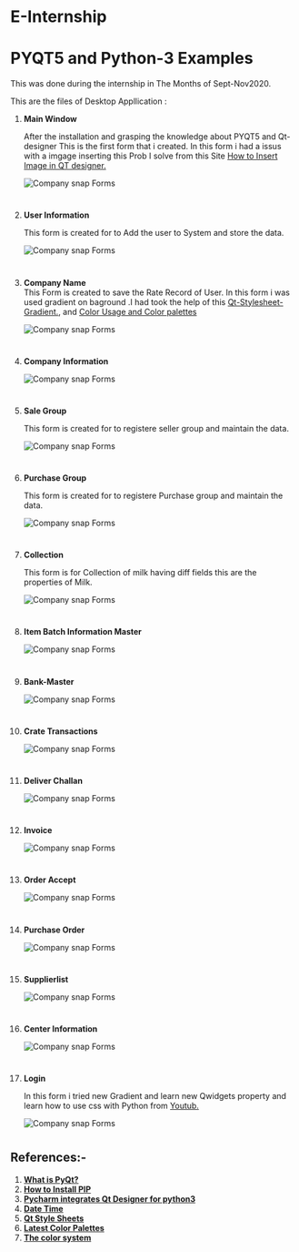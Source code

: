 # E-Internship
# **PYQT5 and Python-3 Examples** 

This was done during the internship in The Months of Sept-Nov2020.

This are the files of Desktop Appllication :

 
1. **Main Window**
   
   After the installation and grasping the knowledge about PYQT5 and Qt-designer This is the first form that i created. In this form i had a issus with a imgage inserting this Prob I solve from this Site [How to Insert Image in QT designer.](https://www.techwithtim.net/tutorials/pyqt5-tutorial/images/) 
   
   
   
   
   ![Company snap Forms](https://github.com/omkardurafe1/E-Internship/blob/main/Esnaps/MainWindow.jpg)
   #

2. **User Information**
    
    This form is created for to Add the user to System and store the data.
       

    ![Company snap Forms](https://github.com/omkardurafe1/E-Internship/blob/main/Esnaps/User_Login.png)
    #
3.  **Company Name**  
        This Form is created to save the Rate Record of User.
        In this form i was used gradient on baground .I had took the help of this [Qt-Stylesheet-Gradient.](https://www.qtcentre.org/threads/32783-Style-Sheet-with-Gradient-Background), and [Color Usage and Color palettes](https://material.io/design/color/the-color-system.html#color-usage-and-palettes) 
    
    ![Company snap Forms](https://github.com/omkardurafe1/E-Internship/blob/main/Esnaps/Company_name.png)
    #

4. **Company Information**

   ![Company snap Forms](https://github.com/omkardurafe1/E-Internship/blob/main/Esnaps/CompanyInformation.jpg) 
   #
5. **Sale Group**

    This form is created for to registere seller group and maintain the data.

   ![Company snap Forms](https://github.com/omkardurafe1/E-Internship/blob/main/Esnaps/SalegroupInfo.png)
   #
6. **Purchase Group**
     
     This form is created for to registere Purchase group and maintain the data.

    ![Company snap Forms](https://github.com/omkardurafe1/E-Internship/blob/main/Esnaps/PurchaseGroupInfo.png)
    #
7. **Collection**

    This form is for Collection of milk having diff fields this are the properties of Milk.

    ![Company snap Forms](https://github.com/omkardurafe1/E-Internship/blob/main/Esnaps/Collection.png)
    #

8. **Item Batch Information Master**

    ![Company snap Forms](https://github.com/omkardurafe1/E-Internship/blob/main/Esnaps/Item_Batch_Information_Master.png)
    #
9. **Bank-Master**

    ![Company snap Forms](https://github.com/omkardurafe1/E-Internship/blob/main/Esnaps/Bank-Master.png)
    #
10. **Crate Transactions**

    ![Company snap Forms](https://github.com/omkardurafe1/E-Internship/blob/main/Esnaps/Cratetransaction.png)
    #

11. **Deliver Challan**

    ![Company snap Forms](https://github.com/omkardurafe1/E-Internship/blob/main/Esnaps/DeliverChallan.png)
    #

12. **Invoice**

     ![Company snap Forms](https://github.com/omkardurafe1/E-Internship/blob/main/Esnaps/Invoice.png)
    #

13. **Order Accept**

     ![Company snap Forms](https://github.com/omkardurafe1/E-Internship/blob/main/Esnaps/OrderAccept.png)
    #
    
14. **Purchase Order**

     ![Company snap Forms](https://github.com/omkardurafe1/E-Internship/blob/main/Esnaps/PurchaseOrder.png)
    #

15. **Supplierlist**

     ![Company snap Forms](https://github.com/omkardurafe1/E-Internship/blob/main/Esnaps/SupplierList.png)
    #

16. **Center Information**

    ![Company snap Forms](https://github.com/omkardurafe1/E-Internship/blob/main/Esnaps/CenterInformation.png)
    #

17. **Login**
    
    In this form i tried new Gradient and learn new Qwidgets property and learn  how to use css  with Python from  [Youtub.](https://www.youtube.com/watch?v=Hsp20Gq4ihw&t=547s)

    ![Company snap Forms](https://github.com/omkardurafe1/E-Internship/blob/main/Esnaps/LoginDemo.png)

    #
 
 ## **References:-**

1. [**What is PyQt?**](https://www.riverbankcomputing.com/software/pyqt/)
2. [**How to Install PIP**](https://pypi.org/project/PyQt5/)
3. [**Pycharm integrates Qt Designer for python3**](https://www.programmersought.com/article/5165681028/)
4. [**Date Time**](https://docs.python.org/3/library/datetime.html)
5. [**Qt Style Sheets**](https://doc.qt.io/qt-5/stylesheet.html)
6. [**Latest Color Palettes**](https://colorsinspo.com/)
7. [**The color system**](https://material.io/design/color/the-color-system.html#color-usage-and-palettes)